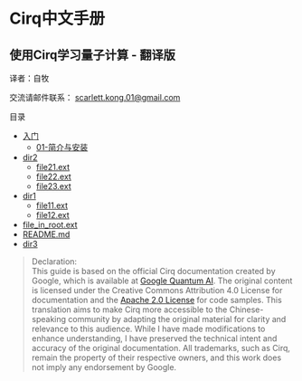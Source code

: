 # Cirq中文手册
## 使用Cirq学习量子计算 - 翻译版

译者：自牧

交流请邮件联系： scarlett.kong.01@gmail.com

目录
 * [入门](./入门)
    * [01-简介与安装](./入门/01.md)
 * [dir2](./dir2)
   * [file21.ext](./dir2/file21.ext)
   * [file22.ext](./dir2/file22.ext)
   * [file23.ext](./dir2/file23.ext)
 * [dir1](./dir1)
   * [file11.ext](./dir1/file11.ext)
   * [file12.ext](./dir1/file12.ext)
 * [file_in_root.ext](./file_in_root.ext)
 * [README.md](./README.md)
 * [dir3](./dir3)


>Declaration:  
This guide is based on the official Cirq documentation created by Google, which is available at [Google Quantum AI](https://quantumai.google/cirq/). The original content is licensed under the Creative Commons Attribution 4.0 License for documentation and the [Apache 2.0 License](https://www.apache.org/licenses/LICENSE-2.0) for code samples. This translation aims to make Cirq more accessible to the Chinese-speaking community by adapting the original material for clarity and relevance to this audience. While I have made modifications to enhance understanding, I have preserved the technical intent and accuracy of the original documentation. All trademarks, such as Cirq, remain the property of their respective owners, and this work does not imply any endorsement by Google.
